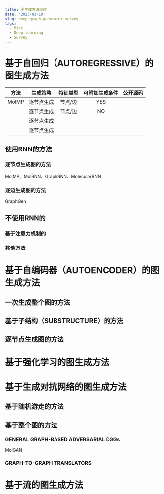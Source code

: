 ```yaml
---
title: 图生成方法综述
date: '2023-03-10'
slug: deep-graph-generator-survey
tags:
  - Misc
  - Deep-learning
  - Survey
---
```


# 基于自回归（AUTOREGRESSIVE）的图生成方法

| 方法  |  生成策略  | 特征类型 | 可附加生成条件 | 公开源码 |
| :---: | :--------: | :------: | :------------: | -------- |
| MolMP | 逐节点生成 | 节点/边  |      YES       |          |
|       | 逐节点生成 | 节点/边  |       NO       |          |
|       | 逐节点生成 |          |                |          |
|       | 逐节点生成 |          |                |          |

## 使用RNN的方法
### 逐节点生成图的方法
MolMP、MolRNN、GraphRNN、MolecularRNN
### 逐边生成图的方法
GraphGen

## 不使用RNN的
### 基于注意力机制的
### 其他方法


# 基于自编码器（AUTOENCODER）的图生成方法

## 一次生成整个图的方法
## 基于子结构（SUBSTRUCTURE）的方法
## 逐节点生成图的方法


# 基于强化学习的图生成方法


# 基于生成对抗网络的图生成方法
## 基于随机游走的方法
## 基于整个图的方法
### GENERAL GRAPH-BASED ADVERSARIAL DGGs
MolGAN
### GRAPH-TO-GRAPH TRANSLATORS

# 基于流的图生成方法


